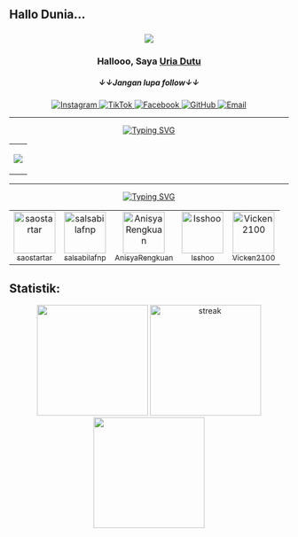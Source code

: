 ## Hallo Dunia...  
<h3 align="center"> 
  <img src="https://readme-typing-svg.demolab.com/?lines=Backend%20Developer;Frontend%20Developer;Mahasiswa%20De%20La%20Salle%20Manado;Coding%20Saja,%20Karena%20Nga%20So%20Deng%20Dia&center=true&width=700&height=45&color=3498db&vCenter=true&pause=1000&size=25" />
</h3> 
<h3 align="center">Hallooo, Saya <a href="https://github.com/Uriadutu">Uria Dutu</a></h3>  
<h5 align="center">&darr;&darr;Jangan lupa follow&darr;&darr;</h5>
 <div align="center"> 
  <a href="https://www.instagram.com/uriiaaaa?igsh=MXBsM2xwNnQzd25oZw==">
    <img src="https://img.shields.io/badge/uriiaaaa-E4405F?style=for-the-badge&logo=instagram&logoColor=white" alt="Instagram">
  </a>
  <a href="https://www.tiktok.com/@uriadutu_">
    <img src="https://img.shields.io/badge/404 | NotFound-000000?style=for-the-badge&logo=tiktok&logoColor=white" alt="TikTok">
  </a>
  <a href="https://www.facebook.com/profile.php?id=100084841355759"> 
    <img src="https://img.shields.io/badge/Uria&nbsp;Dutu-1877F2?style=for-the-badge&logo=facebook&logoColor=white" alt="Facebook">
  </a>
  <a href="https://github.com/Uriadutu">
    <img src="https://img.shields.io/badge/Uriadutu-181717?style=for-the-badge&logo=github&logoColor=white" alt="GitHub">
  </a>
  <a href="mailto:balisoan03@example.com">
    <img src="https://img.shields.io/badge/Uria&nbsp;Dutu-D14836?style=for-the-badge&logo=gmail&logoColor=white" alt="Email">
  </a>
     
  
</div>
<hr>

<!-- ## L & T: -->
<div align="center">
   <a href="https://git.io/typing-svg"><img src="https://readme-typing-svg.herokuapp.com?font=Fira+Code&size=28&duration=7000&pause=1000&color=&center=true&vCenter=true&repeat=false&random=false&width=1000&lines=Skills%3A" alt="Typing SVG"/></a>

   <table>
   <tr>
     <td>
       <div align="center">
         
 <a href="https://github.com/Uriadutu"><img src="https://skillicons.dev/icons?i=vscode,github,unity,figma,vercel,postman,git,flask,mysql,firebase,python,js,cpp,express,opencv,prisma,tensorflow,c,cs,sequelize,bootstrap,html,css,nextjs,postgresql,arduino,nodejs,react,php,tailwind,laravel,typescript"> </a> 
       </div>
</td>
   </tr>
     
   </table>
   </div>
   <hr>
<div align="center">
      <a href="https://git.io/typing-svg"><img src="https://readme-typing-svg.herokuapp.com?font=Fira+Code&size=28&duration=7000&pause=1000&color=&center=true&vCenter=true&repeat=false&random=false&width=1000&lines=Pengikut+Teratas%3A" alt="Typing SVG"/></a>

<table>
  <tr>
    <td align="center">
      <a href="https://github.com/saostartar">
        <img src="https://avatars.githubusercontent.com/u/91102691?v=4" width="75px" alt="saostartar" />
        <br />
        <sub>saostartar</sub>
      </a>
    </td>
     <td align="center">
      <a href="https://github.com/salsabilafnp">
        <img src="https://avatars.githubusercontent.com/u/74697421?v=4" width="75px" alt="salsabilafnp" />
        <br />
        <sub>salsabilafnp</sub>
      </a>
    </td>
     <td align="center">
      <a href="https://github.com/AnisyaRengkuan">
        <img src="https://avatars.githubusercontent.com/u/124641832?v=4" width="75px" alt="AnisyaRengkuan" />
        <br />
        <sub>AnisyaRengkuan</sub>
      </a>
    </td>
     <td align="center">
      <a href="https://github.com/Isshoo">
        <img src="https://avatars.githubusercontent.com/u/132760985?v=4" width="75px" alt="Isshoo" />
        <br />
        <sub>Isshoo</sub>
      </a>
    </td>
     <td align="center">
      <a href="https://github.com/Vicken2100">
        <img src="https://avatars.githubusercontent.com/u/124517924?v=4" width="75px" alt="Vicken2100" />
        <br />
        <sub>Vicken2100</sub>
      </a>
    </td>
  </tr>
</table>
</div>

 ## Statistik:
<p align="center">
<img height="200px" src="https://github-readme-stats.vercel.app/api?username=Uriadutu&hide_border=true&show_icons=true&count_private=true&theme=tokyonight&bg_color=151515">
  <a href="https://github.com/Uriadutu">      
    <img height="200px" title="stats" alt="streak" src="https://github-readme-streak-stats.herokuapp.com/?user=Uriadutu&theme=tokyonight&hide_border=true&stroke=f53b3b"/>
  </a>
<!--    <img height="180em" src="https://github-readme-stats-eight-theta.vercel.app/api?username=Uriadutu&show_icons=true&theme=algolia&include_all_commits=true&count_private=true"/> -->
   <img height="200px" src="https://github-readme-stats-davevad93s-projects.vercel.app/api/top-langs/?username=Uriadutu&layout=compact&langs_count=8&theme=tokyonight&hide_border=true&stroke=f53b3b"/>
<!--    <img height="200px" src="https://github-readme-stats.vercel.app/api/top-langs/?username=anuraghazra&layout=donut"/>
  
</p> 

